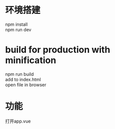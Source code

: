 # 环境搭建  
npm install  
npm run dev

# build for production with minification
npm run build  
add <script src="./dist/build.js"></script>  to index.html  
open file in browser  

# 功能
打开app.vue  
